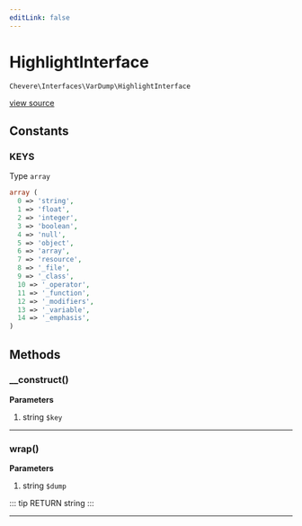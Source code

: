 ```yaml
---
editLink: false
---
```


# HighlightInterface

`Chevere\Interfaces\VarDump\HighlightInterface`

[view source](https://github.com/chevere/chevere/blob/master/interfaces/VarDump/HighlightInterface.php)

## Constants

### KEYS

Type `array`

```php
array (
  0 => 'string',
  1 => 'float',
  2 => 'integer',
  3 => 'boolean',
  4 => 'null',
  5 => 'object',
  6 => 'array',
  7 => 'resource',
  8 => '_file',
  9 => '_class',
  10 => '_operator',
  11 => '_function',
  12 => '_modifiers',
  13 => '_variable',
  14 => '_emphasis',
)
```

## Methods

### __construct()

**Parameters**

1. string `$key`

---

### wrap()

**Parameters**

1. string `$dump`

::: tip RETURN
string
:::

---
